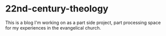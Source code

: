 # 22nd-century-theology

This is a blog I'm working on as a part side project, part processing space for my experiences in the evangelical church. 
